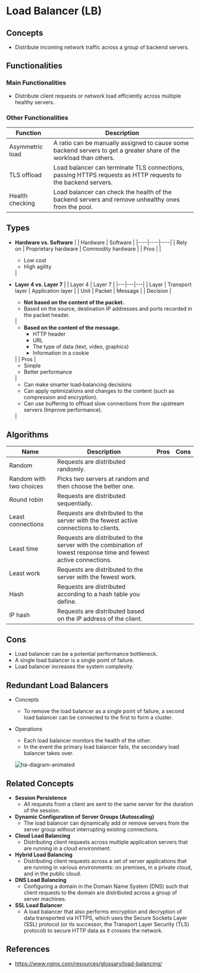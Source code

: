 # Load Balancer (LB)

## Concepts
- Distribute incoming network traffic across a group of backend servers.

## Functionalities
### Main Functionalities
- Distribute client requests or network load efficiently across multiple healthy servers.

### Other Functionalities
| Function | Description |
|----|----|
| Asymmetric load | A ratio can be manually assigned to cause some backend servers to get a greater share of the workload than others. |
| TLS offload | Load balancer can terminate TLS connections, passing HTTPS requests as HTTP requests to the backend servers. |
| Health checking | Load balancer can check the health of the backend servers and remove unhealthy ones from the pool. |

## Types
- **Hardware vs. Software**
  | | Hardware | Software |
  |----|----|----|
  | Rely on | Proprietary hardware | Commodity hardware |
  | Pros | | <ul><li>Low cost<li>High agility</ul> |
 
- **Layer 4 vs. Layer 7**
  | | Layer 4 | Layer 7 |
  |---|---|---|
  | Layer | Transport layer | Application layer |
  | Unit | Packet | Message |
  | Decision | <ul><li>**Not based on the content of the packet.**<li>Based on the source, destination IP addresses and ports recorded in the packet header.</ul> | <ul><li>**Based on the content of the message.**<ul><li>HTTP header<li>URL<li>The type of data (text, video, graphics)<li>Information in a cookie</ul></ul> |
  | Pros | <ul><li>Simple<li>Better performance</ul>| <ul><li>Can make smarter load‑balancing decisions<li>Can apply optimizations and changes to the content (such as compression and encryption).<li>Can use buffering to offload slow connections from the upstream servers (Improve performance).</ul> |

## Algorithms
| Name | Description | Pros | Cons |
|----|----|----|----|
| Random | Requests are distributed randomly. | | |
| Random with two choices | Picks two servers at random and then choose the better one. | | |
| Round robin | Requests are distributed sequentially. | | |
| Least connections | Requests are distributed to the server with the fewest active connections to clients. | | |
| Least time | Requests are distributed to the server with the combination of lowest response time and fewest active connections. | | |
| Least work | Requests are distributed to the server with the fewest work. | | |
| Hash | Requests are distributed according to a hash table you define. | | |
| IP hash | Requests are distributed based on the IP address of the client. | | |

## Cons
- Load balancer can be a potential performance bottleneck.
- A single load balancer is a single point of failure.
- Load balancer increases the system complexity.

## Redundant Load Balancers
- Concepts
   - To remove the load balancer as a single point of failure, a second load balancer can be connected to the first to form a cluster.
- Operations
   - Each load balancer monitors the health of the other.
   - In the event the primary load balancer fails, the secondary load balancer takes over.
   
   ![ha-diagram-animated](https://user-images.githubusercontent.com/8989447/118159733-a2c51700-b3da-11eb-8501-33cec29c11f6.gif)

## Related Concepts
- **Session Persistence**
   - All requests from a client are sent to the same server for the duration of the session.
- **Dynamic Configuration of Server Groups (Autoscaling)**
   - The load balancer can dynamically add or remove servers from the server group without interrupting existing connections.
- **Cloud Load Balancing**
   - Distributing client requests across multiple application servers that are running in a cloud environment.
- **Hybrid Load Balancing**
   - Distributing client requests across a set of server applications that are running in various environments: on premises, in a private cloud, and in the public cloud.
- **DNS Load Balancing**
   - Configuring a domain in the Domain Name System (DNS) such that client requests to the domain are distributed across a group of server machines.
- **SSL Load Balancer**
   - A load balancer that also performs encryption and decryption of data transported via HTTPS, which uses the Secure Sockets Layer (SSL) protocol (or its successor, the Transport Layer Security (TLS) protocol) to secure HTTP data as it crosses the network.

## References
- https://www.nginx.com/resources/glossary/load-balancing/
